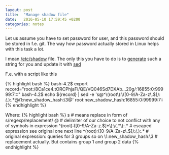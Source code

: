 ```yaml
---
layout: post
title:  "Manage shadow file"
date:   2016-05-10 17:59:45 +0200
categories: notes
---
```

Let us assume you have to set password for user, and this password should be stored in f.e. git.
The way how password actually stored in Linux helps with this task a lot.
 
I mean [/etc/shadow][etc_shadow-password-hash-formats] file.
The only this you have to do is to [generate][shadow-hash-generation] such a string for you and update it with [sed][sed]

F.e. with a script like this


{% highlight bash %}
bash-4.2$ export record="root:/8Ca1ce4.tORCPhjaFi/QE/VQ046Sd7DXAb...20g/:16855:0:99999:7:::"
bash-4.2$ echo ${record} | sed -e 's@^\(root\):\([0-9/A-Za-z\.$]*\):\(.*\):.*@\1:new_shadow_hash:\3@'
root:new_shadow_hash:16855:0:99999:7::
{% endhighlight %}

Where:
{% highlight bash %}
s # means replace in form of s/regexp/replacement/
@ # delimiter of our choice to not conflict with any of symbols in expression
^\(root\):\([0-9/A-Za-z\.$]*\):\(.*\):.* # escaped expression see original one next line
^(root):([0-9/A-Za-z\.$]*):(.*):.* # original expression: queries for 3 groups so on
\1:new_shadow_hash:\3 # replacement actually. But contains group 1 and group 2 data
{% endhighlight %}

[etc_shadow-password-hash-formats]:http://www.aychedee.com/2012/03/14/etc_shadow-password-hash-formats/
[shadow-hash-generation]:http://unix.stackexchange.com/questions/81240/manually-generate-password-for-etc-shadow
[sed]:http://www.grymoire.com/Unix/Sed.html#uh-4

